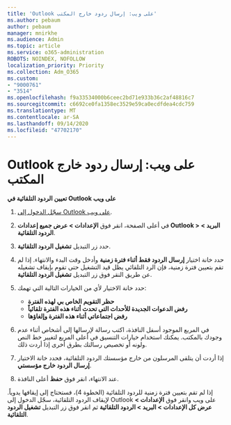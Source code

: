 ```yaml
---
title: 'Outlook على ويب: إرسال ردود خارج المكتب'
ms.author: pebaum
author: pebaum
manager: mnirkhe
ms.audience: Admin
ms.topic: article
ms.service: o365-administration
ROBOTS: NOINDEX, NOFOLLOW
localization_priority: Priority
ms.collection: Adm_O365
ms.custom:
- "9000761"
- "3514"
ms.openlocfilehash: f9a33534000b6ceec2bd71e933b36c2af48816c7
ms.sourcegitcommit: c6692ce0fa1358ec3529e59ca0ecdfdea4cdc759
ms.translationtype: MT
ms.contentlocale: ar-SA
ms.lasthandoff: 09/14/2020
ms.locfileid: "47702170"
---
```

# <a name="outlook-on-the-web-send-out-of-office-replies"></a>Outlook على ويب: إرسال ردود خارج المكتب

**تعيين الردود التلقائية في Outlook على ويب**

1. [سجّل الدخول إلى Outlook على ويب](https://support.office.com/article/how-to-sign-in-to-outlook-on-the-web-763fab4d-0138-4814-b450-37fc286bcb79).

2. في أعلى الصفحة، انقر فوق **الإعدادات > عرض جميع إعدادات Outlook > البريد > الردود التلقائية**.

3. حدد زر التبديل **تشغيل الردود التلقائية**.

4. حدد خانة اختيار **إرسال الردود فقط أثناء فترة زمنية** وأدخل وقت البدء والانتهاء. إذا لم تقم بتعيين فترة زمنية، فإن الرد التلقائي يظل قيد التشغيل حتى تقوم بإيقاف تشغيله عن طريق النقر فوق زر التبديل **تشغيل الردود التلقائية**.

5. حدد خانة الاختيار لأي من الخيارات التالية التي تهمك:
    - **حظر التقويم الخاص بي لهذه الفترة**
    - **رفض الدعوات الجديدة للأحداث التي تحدث أثناء هذه الفترة تلقائياً**
    - **رفض اجتماعاتي أثناء هذه الفترة وإلغاؤها**

6. في المربع الموجود أسفل النافذة، اكتب رسالة لإرسالها إلى أشخاص أثناء عدم وجودك بالمكتب. يمكنك استخدام خيارات التنسيق في أعلى المربع لتغيير خط النص ولونه أو تخصيص رسالتك بطرق أخرى إذا أردت ذلك.

7. إذا أردت أن يتلقى المرسلون من خارج مؤسستك الردود التلقائية، فحدد خانة الاختيار **إرسال الردود خارج مؤسستي**.

8. عند الانتهاء، انقر فوق **حفظ** أعلى النافذة.

إذا لم تقم بتعيين فترة زمنية للردود التلقائية (الخطوة 4)، فستحتاج إلى إيقافها يدوياً. لإيقاف الردود التلقائية، سجّل الدخول إلى Outlook على ويب وانقر فوق **الإعدادات > عرض كل الإعدادات > البريد > الردود التلقائية** ثم انقر فوق زر التبديل **تشغيل الردود التلقائية**.
